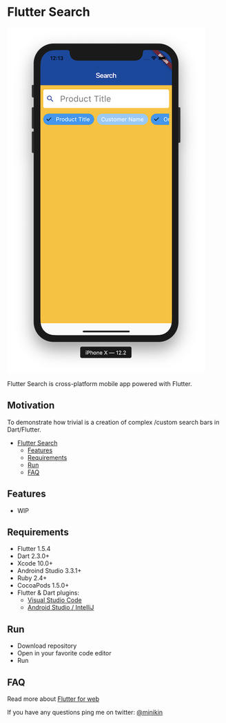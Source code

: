 # Flutter Search

[![Screenshot](https://github.com/minikin/flutter-search/blob/master/Screenshot.png?raw=true)](https://github.com/minikin/flutter-search)

Flutter Search is cross-platform mobile app powered with Flutter.

## Motivation

To demonstrate how trivial is a creation of complex /custom search bars in Dart/Flutter.

- [Flutter Search](#flutter-search)
  - [Features](#features)
  - [Requirements](#requirements)
  - [Run](#run)
  - [FAQ](#faq)

## Features

- WIP

## Requirements

- Flutter 1.5.4
- Dart 2.3.0+
- Xcode 10.0+
- Androind Studio 3.3.1+
- Ruby 2.4+
- CocoaPods 1.5.0+
- Flutter & Dart plugins:
  - [Visual Studio Code](https://flutter.dev/docs/get-started/editor?tab=androidstudio)
  - [Android Studio / IntelliJ](https://flutter.dev/docs/get-started/editor?tab=vscode)

## Run

- Download repository
- Open in your favorite code editor
- Run

## FAQ

Read more about [Flutter for web](https://github.com/flutter/flutter_web)

If you have any questions ping me on twitter: [@minikin](https://twitter.com/minikin)
